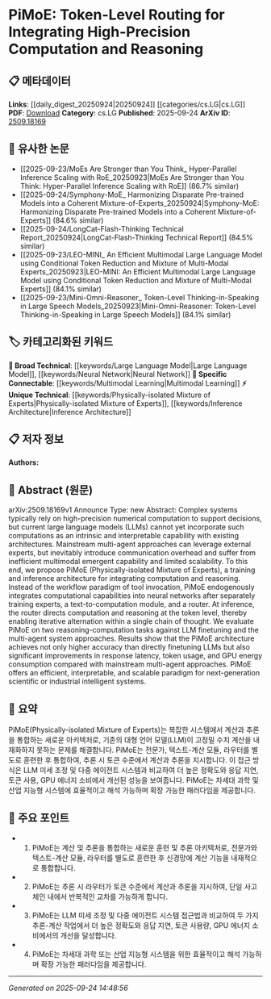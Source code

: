 <!-- KEYWORD_LINKING_METADATA:
{
  "processed_timestamp": "2025-09-24T14:48:56.474465",
  "vocabulary_version": "1.0",
  "selected_keywords": [
    "Physically-isolated Mixture of Experts",
    "Large Language Model",
    "Multimodal Learning",
    "Neural Network",
    "Inference Architecture"
  ],
  "rejected_keywords": [],
  "similarity_scores": {
    "Physically-isolated Mixture of Experts": 0.85,
    "Large Language Model": 0.8,
    "Multimodal Learning": 0.78,
    "Neural Network": 0.82,
    "Inference Architecture": 0.75
  },
  "extraction_method": "AI_prompt_based",
  "budget_applied": true,
  "candidates_json": {
    "candidates": [
      {
        "surface": "PiMoE",
        "canonical": "Physically-isolated Mixture of Experts",
        "aliases": [
          "PiMoE"
        ],
        "category": "unique_technical",
        "rationale": "PiMoE is a novel architecture proposed in the paper, offering a new paradigm for integrating computation and reasoning.",
        "novelty_score": 0.95,
        "connectivity_score": 0.6,
        "specificity_score": 0.9,
        "link_intent_score": 0.85
      },
      {
        "surface": "Large Language Models",
        "canonical": "Large Language Model",
        "aliases": [
          "LLMs"
        ],
        "category": "broad_technical",
        "rationale": "Large Language Models are central to the discussion and provide a connection to existing research in neural networks and AI.",
        "novelty_score": 0.3,
        "connectivity_score": 0.9,
        "specificity_score": 0.7,
        "link_intent_score": 0.8
      },
      {
        "surface": "Multimodal",
        "canonical": "Multimodal Learning",
        "aliases": [
          "Multimodal"
        ],
        "category": "specific_connectable",
        "rationale": "Multimodal Learning is relevant due to the discussion of integrating different capabilities within the architecture.",
        "novelty_score": 0.45,
        "connectivity_score": 0.85,
        "specificity_score": 0.75,
        "link_intent_score": 0.78
      },
      {
        "surface": "Neural Networks",
        "canonical": "Neural Network",
        "aliases": [
          "Neural Networks"
        ],
        "category": "broad_technical",
        "rationale": "Neural Networks are a fundamental component of the proposed architecture, linking to a wide range of AI research.",
        "novelty_score": 0.25,
        "connectivity_score": 0.88,
        "specificity_score": 0.65,
        "link_intent_score": 0.82
      },
      {
        "surface": "Inference Architecture",
        "canonical": "Inference Architecture",
        "aliases": [
          "Inference System"
        ],
        "category": "unique_technical",
        "rationale": "The inference architecture is a key aspect of the PiMoE system, emphasizing its novel approach to computation and reasoning.",
        "novelty_score": 0.7,
        "connectivity_score": 0.65,
        "specificity_score": 0.85,
        "link_intent_score": 0.75
      }
    ],
    "ban_list_suggestions": [
      "method",
      "experiment",
      "performance",
      "system"
    ]
  },
  "decisions": [
    {
      "candidate_surface": "PiMoE",
      "resolved_canonical": "Physically-isolated Mixture of Experts",
      "decision": "linked",
      "scores": {
        "novelty": 0.95,
        "connectivity": 0.6,
        "specificity": 0.9,
        "link_intent": 0.85
      }
    },
    {
      "candidate_surface": "Large Language Models",
      "resolved_canonical": "Large Language Model",
      "decision": "linked",
      "scores": {
        "novelty": 0.3,
        "connectivity": 0.9,
        "specificity": 0.7,
        "link_intent": 0.8
      }
    },
    {
      "candidate_surface": "Multimodal",
      "resolved_canonical": "Multimodal Learning",
      "decision": "linked",
      "scores": {
        "novelty": 0.45,
        "connectivity": 0.85,
        "specificity": 0.75,
        "link_intent": 0.78
      }
    },
    {
      "candidate_surface": "Neural Networks",
      "resolved_canonical": "Neural Network",
      "decision": "linked",
      "scores": {
        "novelty": 0.25,
        "connectivity": 0.88,
        "specificity": 0.65,
        "link_intent": 0.82
      }
    },
    {
      "candidate_surface": "Inference Architecture",
      "resolved_canonical": "Inference Architecture",
      "decision": "linked",
      "scores": {
        "novelty": 0.7,
        "connectivity": 0.65,
        "specificity": 0.85,
        "link_intent": 0.75
      }
    }
  ]
}
-->

# PiMoE: Token-Level Routing for Integrating High-Precision Computation and Reasoning

## 📋 메타데이터

**Links**: [[daily_digest_20250924|20250924]] [[categories/cs.LG|cs.LG]]
**PDF**: [Download](https://arxiv.org/pdf/2509.18169.pdf)
**Category**: cs.LG
**Published**: 2025-09-24
**ArXiv ID**: [2509.18169](https://arxiv.org/abs/2509.18169)

## 🔗 유사한 논문
- [[2025-09-23/MoEs Are Stronger than You Think_ Hyper-Parallel Inference Scaling with RoE_20250923|MoEs Are Stronger than You Think: Hyper-Parallel Inference Scaling with RoE]] (86.7% similar)
- [[2025-09-24/Symphony-MoE_ Harmonizing Disparate Pre-trained Models into a Coherent Mixture-of-Experts_20250924|Symphony-MoE: Harmonizing Disparate Pre-trained Models into a Coherent Mixture-of-Experts]] (84.6% similar)
- [[2025-09-24/LongCat-Flash-Thinking Technical Report_20250924|LongCat-Flash-Thinking Technical Report]] (84.5% similar)
- [[2025-09-23/LEO-MINI_ An Efficient Multimodal Large Language Model using Conditional Token Reduction and Mixture of Multi-Modal Experts_20250923|LEO-MINI: An Efficient Multimodal Large Language Model using Conditional Token Reduction and Mixture of Multi-Modal Experts]] (84.1% similar)
- [[2025-09-23/Mini-Omni-Reasoner_ Token-Level Thinking-in-Speaking in Large Speech Models_20250923|Mini-Omni-Reasoner: Token-Level Thinking-in-Speaking in Large Speech Models]] (84.1% similar)

## 🏷️ 카테고리화된 키워드
**🧠 Broad Technical**: [[keywords/Large Language Model|Large Language Model]], [[keywords/Neural Network|Neural Network]]
**🔗 Specific Connectable**: [[keywords/Multimodal Learning|Multimodal Learning]]
**⚡ Unique Technical**: [[keywords/Physically-isolated Mixture of Experts|Physically-isolated Mixture of Experts]], [[keywords/Inference Architecture|Inference Architecture]]

## 📋 저자 정보

**Authors:** 

## 📄 Abstract (원문)

arXiv:2509.18169v1 Announce Type: new 
Abstract: Complex systems typically rely on high-precision numerical computation to support decisions, but current large language models (LLMs) cannot yet incorporate such computations as an intrinsic and interpretable capability with existing architectures. Mainstream multi-agent approaches can leverage external experts, but inevitably introduce communication overhead and suffer from inefficient multimodal emergent capability and limited scalability. To this end, we propose PiMoE (Physically-isolated Mixture of Experts), a training and inference architecture for integrating computation and reasoning. Instead of the workflow paradigm of tool invocation, PiMoE endogenously integrates computational capabilities into neural networks after separately training experts, a text-to-computation module, and a router. At inference, the router directs computation and reasoning at the token level, thereby enabling iterative alternation within a single chain of thought. We evaluate PiMoE on two reasoning-computation tasks against LLM finetuning and the multi-agent system approaches. Results show that the PiMoE architecture achieves not only higher accuracy than directly finetuning LLMs but also significant improvements in response latency, token usage, and GPU energy consumption compared with mainstream multi-agent approaches. PiMoE offers an efficient, interpretable, and scalable paradigm for next-generation scientific or industrial intelligent systems.

## 📝 요약

PiMoE(Physically-isolated Mixture of Experts)는 복잡한 시스템에서 계산과 추론을 통합하는 새로운 아키텍처로, 기존의 대형 언어 모델(LLM)이 고정밀 수치 계산을 내재화하지 못하는 문제를 해결합니다. PiMoE는 전문가, 텍스트-계산 모듈, 라우터를 별도로 훈련한 후 통합하여, 추론 시 토큰 수준에서 계산과 추론을 지시합니다. 이 접근 방식은 LLM 미세 조정 및 다중 에이전트 시스템과 비교하여 더 높은 정확도와 응답 지연, 토큰 사용, GPU 에너지 소비에서 개선된 성능을 보여줍니다. PiMoE는 차세대 과학 및 산업 지능형 시스템에 효율적이고 해석 가능하며 확장 가능한 패러다임을 제공합니다.

## 🎯 주요 포인트

- 1. PiMoE는 계산 및 추론을 통합하는 새로운 훈련 및 추론 아키텍처로, 전문가와 텍스트-계산 모듈, 라우터를 별도로 훈련한 후 신경망에 계산 기능을 내재적으로 통합합니다.
- 2. PiMoE는 추론 시 라우터가 토큰 수준에서 계산과 추론을 지시하여, 단일 사고 체인 내에서 반복적인 교차를 가능하게 합니다.
- 3. PiMoE는 LLM 미세 조정 및 다중 에이전트 시스템 접근법과 비교하여 두 가지 추론-계산 작업에서 더 높은 정확도와 응답 지연, 토큰 사용량, GPU 에너지 소비에서의 개선을 달성합니다.
- 4. PiMoE는 차세대 과학 또는 산업 지능형 시스템을 위한 효율적이고 해석 가능하며 확장 가능한 패러다임을 제공합니다.


---

*Generated on 2025-09-24 14:48:56*